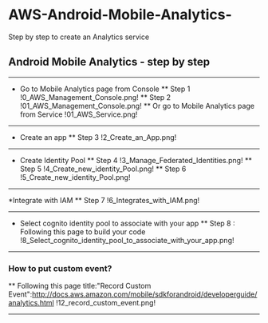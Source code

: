 # AWS-Android-Mobile-Analytics-
Step by step to create an Analytics service

## Android Mobile Analytics - step by step

---

* Go to Mobile Analytics page from Console
** Step 1
!0_AWS_Management_Console.png!
** Step 2
!01_AWS_Management_Console.png!
** Or go to Mobile Analytics page from Service
!01_AWS_Service.png!

---

* Create an app
** Step 3
!2_Create_an_App.png!

---

* Create Identity Pool
** Step 4
!3_Manage_Federated_Identities.png!
** Step 5
!4_Create_new_identity_Pool.png!
** Step 6
!5_Create_new_identity_Pool.png!

---

*Integrate with IAM 
** Step 7
!6_Integrates_with_IAM.png!

---

* Select cognito identity pool to associate with your app
** Step 8 : Following this page to build your code
!8_Select_cognito_identity_pool_to_associate_with_your_app.png!

---

### How to put custom event?
** Following this page title:"Record Custom Event":http://docs.aws.amazon.com/mobile/sdkforandroid/developerguide/analytics.html
!12_record_custom_event.png!

---


